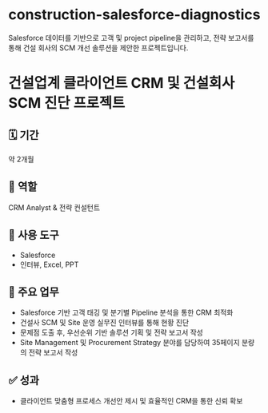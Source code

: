 # construction-salesforce-diagnostics
Salesforce 데이터를 기반으로 고객 및 project pipeline을 관리하고, 전략 보고서를 통해 건설 회사의 SCM 개선 솔루션을 제안한 프로젝트입니다.

# 건설업계 클라이언트 CRM 및 건설회사 SCM 진단 프로젝트

## 🗓 기간
약 2개월

## 🧩 역할
CRM Analyst & 전략 컨설턴트

## 🧰 사용 도구
- Salesforce
- 인터뷰, Excel, PPT

## 📌 주요 업무
- Salesforce 기반 고객 태깅 및 분기별 Pipeline 분석을 통한 CRM 최적화
- 건설사 SCM 및 Site 운영 실무진 인터뷰를 통해 현황 진단
- 문제점 도출 후, 우선순위 기반 솔루션 기획 및 전략 보고서 작성
- Site Management 및 Procurement Strategy 분야를 담당하여 35페이지 분량의 전략 보고서 작성

## ✅ 성과
- 클라이언트 맞춤형 프로세스 개선안 제시 및 효율적인 CRM을 통한 신뢰 확보

